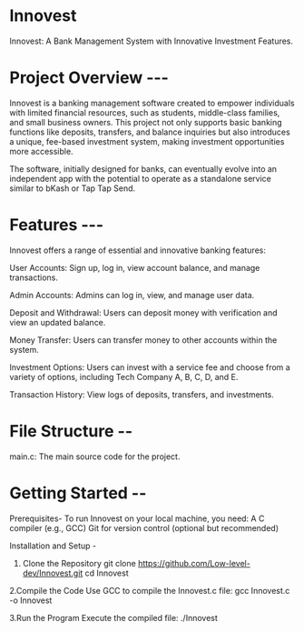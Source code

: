 # Innovest
Innovest: A Bank Management System with Innovative Investment Features.

# Project Overview ---
Innovest is a banking management software created to empower individuals with limited financial resources, such as students, middle-class families, and small business owners. This project not only supports basic banking functions like deposits, transfers, and balance inquiries but also introduces a unique, fee-based investment system, making investment opportunities more accessible.

The software, initially designed for banks, can eventually evolve into an independent app with the potential to operate as a standalone service similar to bKash or Tap Tap Send.

# Features ---
Innovest offers a range of essential and innovative banking features:

User Accounts: Sign up, log in, view account balance, and manage transactions.

Admin Accounts: Admins can log in, view, and manage user data.

Deposit and Withdrawal: Users can deposit money with verification and view an updated balance.

Money Transfer: Users can transfer money to other accounts within the system.

Investment Options: Users can invest with a service fee and choose from a variety of options, including Tech Company A, B, C, D, and E.

Transaction History: View logs of deposits, transfers, and investments.

# File Structure --
main.c: The main source code for the project.

# Getting Started --
Prerequisites-
To run Innovest on your local machine, you need:
A C compiler (e.g., GCC)
Git for version control (optional but recommended)

Installation and Setup -
1. Clone the Repository
git clone https://github.com/Low-level-dev/Innovest.git
cd Innovest

2.Compile the Code
Use GCC to compile the Innovest.c file:
gcc Innovest.c -o Innovest

3.Run the Program
Execute the compiled file:
./Innovest

